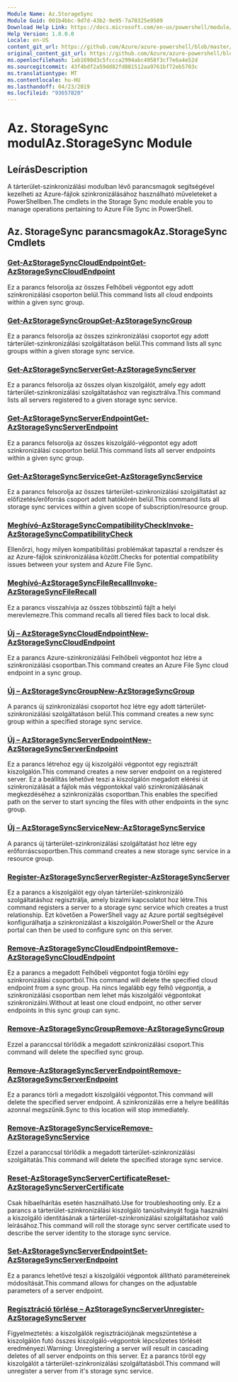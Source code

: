 ```yaml
---
Module Name: Az.StorageSync
Module Guid: 001b4bbc-9d7d-43b2-9e95-7a70325e9509
Download Help Link: https://docs.microsoft.com/en-us/powershell/module/az.storagesync
Help Version: 1.0.0.0
Locale: en-US
content_git_url: https://github.com/Azure/azure-powershell/blob/master/src/StorageSync/StorageSync/help/Az.StorageSync.md
original_content_git_url: https://github.com/Azure/azure-powershell/blob/master/src/StorageSync/StorageSync/help/Az.StorageSync.md
ms.openlocfilehash: 1ab1690d3c5fccca2994abc4958f3cf7e6a4e52d
ms.sourcegitcommit: 43f4bdf2a59dd82fd881512aa9761bf72eb5703c
ms.translationtype: MT
ms.contentlocale: hu-HU
ms.lasthandoff: 04/23/2019
ms.locfileid: "93657820"
---
```

# <span data-ttu-id="91a54-101">Az. StorageSync modul</span><span class="sxs-lookup"><span data-stu-id="91a54-101">Az.StorageSync Module</span></span>
## <span data-ttu-id="91a54-102">Leírás</span><span class="sxs-lookup"><span data-stu-id="91a54-102">Description</span></span>
<span data-ttu-id="91a54-103">A tárterület-szinkronizálási modulban lévő parancsmagok segítségével kezelheti az Azure-fájlok szinkronizálásához használható műveleteket a PowerShellben.</span><span class="sxs-lookup"><span data-stu-id="91a54-103">The cmdlets in the Storage Sync module enable you to manage operations pertaining to Azure File Sync in PowerShell.</span></span>

## <span data-ttu-id="91a54-104">Az. StorageSync parancsmagok</span><span class="sxs-lookup"><span data-stu-id="91a54-104">Az.StorageSync Cmdlets</span></span>
### [<span data-ttu-id="91a54-105">Get-AzStorageSyncCloudEndpoint</span><span class="sxs-lookup"><span data-stu-id="91a54-105">Get-AzStorageSyncCloudEndpoint</span></span>](Get-AzStorageSyncCloudEndpoint.md)
<span data-ttu-id="91a54-106">Ez a parancs felsorolja az összes Felhőbeli végpontot egy adott szinkronizálási csoporton belül.</span><span class="sxs-lookup"><span data-stu-id="91a54-106">This command lists all cloud endpoints within a given sync group.</span></span>

### [<span data-ttu-id="91a54-107">Get-AzStorageSyncGroup</span><span class="sxs-lookup"><span data-stu-id="91a54-107">Get-AzStorageSyncGroup</span></span>](Get-AzStorageSyncGroup.md)
<span data-ttu-id="91a54-108">Ez a parancs felsorolja az összes szinkronizálási csoportot egy adott tárterület-szinkronizálási szolgáltatáson belül.</span><span class="sxs-lookup"><span data-stu-id="91a54-108">This command lists all sync groups within a given storage sync service.</span></span>

### [<span data-ttu-id="91a54-109">Get-AzStorageSyncServer</span><span class="sxs-lookup"><span data-stu-id="91a54-109">Get-AzStorageSyncServer</span></span>](Get-AzStorageSyncServer.md)
<span data-ttu-id="91a54-110">Ez a parancs felsorolja az összes olyan kiszolgálót, amely egy adott tárterület-szinkronizálási szolgáltatáshoz van regisztrálva.</span><span class="sxs-lookup"><span data-stu-id="91a54-110">This command lists all servers registered to a given storage sync service.</span></span>

### [<span data-ttu-id="91a54-111">Get-AzStorageSyncServerEndpoint</span><span class="sxs-lookup"><span data-stu-id="91a54-111">Get-AzStorageSyncServerEndpoint</span></span>](Get-AzStorageSyncServerEndpoint.md)
<span data-ttu-id="91a54-112">Ez a parancs felsorolja az összes kiszolgáló-végpontot egy adott szinkronizálási csoporton belül.</span><span class="sxs-lookup"><span data-stu-id="91a54-112">This command lists all server endpoints within a given sync group.</span></span>

### [<span data-ttu-id="91a54-113">Get-AzStorageSyncService</span><span class="sxs-lookup"><span data-stu-id="91a54-113">Get-AzStorageSyncService</span></span>](Get-AzStorageSyncService.md)
<span data-ttu-id="91a54-114">Ez a parancs felsorolja az összes tárterület-szinkronizálási szolgáltatást az előfizetés/erőforrás csoport adott hatókörén belül.</span><span class="sxs-lookup"><span data-stu-id="91a54-114">This command lists all storage sync services within a given scope of subscription/resource group.</span></span>

### [<span data-ttu-id="91a54-115">Meghívó-AzStorageSyncCompatibilityCheck</span><span class="sxs-lookup"><span data-stu-id="91a54-115">Invoke-AzStorageSyncCompatibilityCheck</span></span>](Invoke-AzStorageSyncCompatibilityCheck.md)
<span data-ttu-id="91a54-116">Ellenőrzi, hogy milyen kompatibilitási problémákat tapasztal a rendszer és az Azure-fájlok szinkronizálása között.</span><span class="sxs-lookup"><span data-stu-id="91a54-116">Checks for potential compatibility issues between your system and Azure File Sync.</span></span>

### [<span data-ttu-id="91a54-117">Meghívó-AzStorageSyncFileRecall</span><span class="sxs-lookup"><span data-stu-id="91a54-117">Invoke-AzStorageSyncFileRecall</span></span>](Invoke-AzStorageSyncFileRecall.md)
<span data-ttu-id="91a54-118">Ez a parancs visszahívja az összes többszintű fájlt a helyi merevlemezre.</span><span class="sxs-lookup"><span data-stu-id="91a54-118">This command recalls all tiered files back to local disk.</span></span>

### [<span data-ttu-id="91a54-119">Új – AzStorageSyncCloudEndpoint</span><span class="sxs-lookup"><span data-stu-id="91a54-119">New-AzStorageSyncCloudEndpoint</span></span>](New-AzStorageSyncCloudEndpoint.md)
<span data-ttu-id="91a54-120">Ez a parancs Azure-szinkronizálási Felhőbeli végpontot hoz létre a szinkronizálási csoportban.</span><span class="sxs-lookup"><span data-stu-id="91a54-120">This command creates an Azure File Sync cloud endpoint in a sync group.</span></span>

### [<span data-ttu-id="91a54-121">Új – AzStorageSyncGroup</span><span class="sxs-lookup"><span data-stu-id="91a54-121">New-AzStorageSyncGroup</span></span>](New-AzStorageSyncGroup.md)
<span data-ttu-id="91a54-122">A parancs új szinkronizálási csoportot hoz létre egy adott tárterület-szinkronizálási szolgáltatáson belül.</span><span class="sxs-lookup"><span data-stu-id="91a54-122">This command creates a new sync group within a specified storage sync service.</span></span>

### [<span data-ttu-id="91a54-123">Új – AzStorageSyncServerEndpoint</span><span class="sxs-lookup"><span data-stu-id="91a54-123">New-AzStorageSyncServerEndpoint</span></span>](New-AzStorageSyncServerEndpoint.md)
<span data-ttu-id="91a54-124">Ez a parancs létrehoz egy új kiszolgálói végpontot egy regisztrált kiszolgálón.</span><span class="sxs-lookup"><span data-stu-id="91a54-124">This command creates a new server endpoint on a registered server.</span></span> <span data-ttu-id="91a54-125">Ez a beállítás lehetővé teszi a kiszolgálón megadott elérési út szinkronizálását a fájlok más végpontokkal való szinkronizálásának megkezdéséhez a szinkronizálás csoportban.</span><span class="sxs-lookup"><span data-stu-id="91a54-125">This enables the specified path on the server to start syncing the files with other endpoints in the sync group.</span></span>

### [<span data-ttu-id="91a54-126">Új – AzStorageSyncService</span><span class="sxs-lookup"><span data-stu-id="91a54-126">New-AzStorageSyncService</span></span>](New-AzStorageSyncService.md)
<span data-ttu-id="91a54-127">A parancs új tárterület-szinkronizálási szolgáltatást hoz létre egy erőforráscsoportben.</span><span class="sxs-lookup"><span data-stu-id="91a54-127">This command creates a new storage sync service in a resource group.</span></span>

### [<span data-ttu-id="91a54-128">Register-AzStorageSyncServer</span><span class="sxs-lookup"><span data-stu-id="91a54-128">Register-AzStorageSyncServer</span></span>](Register-AzStorageSyncServer.md)
<span data-ttu-id="91a54-129">Ez a parancs a kiszolgálót egy olyan tárterület-szinkronizáló szolgáltatáshoz regisztrálja, amely bizalmi kapcsolatot hoz létre.</span><span class="sxs-lookup"><span data-stu-id="91a54-129">This command registers a server to a storage sync service which creates a trust relationship.</span></span> <span data-ttu-id="91a54-130">Ezt követően a PowerShell vagy az Azure portál segítségével konfigurálhatja a szinkronizálást a kiszolgálón.</span><span class="sxs-lookup"><span data-stu-id="91a54-130">PowerShell or the Azure portal can then be used to configure sync on this server.</span></span>

### [<span data-ttu-id="91a54-131">Remove-AzStorageSyncCloudEndpoint</span><span class="sxs-lookup"><span data-stu-id="91a54-131">Remove-AzStorageSyncCloudEndpoint</span></span>](Remove-AzStorageSyncCloudEndpoint.md)
<span data-ttu-id="91a54-132">Ez a parancs a megadott Felhőbeli végpontot fogja törölni egy szinkronizálási csoportból.</span><span class="sxs-lookup"><span data-stu-id="91a54-132">This command will delete the specified cloud endpoint from a sync group.</span></span> <span data-ttu-id="91a54-133">Ha nincs legalább egy felhő végpontja, a szinkronizálási csoportban nem lehet más kiszolgálói végpontokat szinkronizálni.</span><span class="sxs-lookup"><span data-stu-id="91a54-133">Without at least one cloud endpoint, no other server endpoints in this sync group can sync.</span></span>

### [<span data-ttu-id="91a54-134">Remove-AzStorageSyncGroup</span><span class="sxs-lookup"><span data-stu-id="91a54-134">Remove-AzStorageSyncGroup</span></span>](Remove-AzStorageSyncGroup.md)
<span data-ttu-id="91a54-135">Ezzel a paranccsal törlődik a megadott szinkronizálási csoport.</span><span class="sxs-lookup"><span data-stu-id="91a54-135">This command will delete the specified sync group.</span></span>

### [<span data-ttu-id="91a54-136">Remove-AzStorageSyncServerEndpoint</span><span class="sxs-lookup"><span data-stu-id="91a54-136">Remove-AzStorageSyncServerEndpoint</span></span>](Remove-AzStorageSyncServerEndpoint.md)
<span data-ttu-id="91a54-137">Ez a parancs törli a megadott kiszolgálói végpontot.</span><span class="sxs-lookup"><span data-stu-id="91a54-137">This command will delete the specified server endpoint.</span></span> <span data-ttu-id="91a54-138">A szinkronizálás erre a helyre beállítás azonnal megszűnik.</span><span class="sxs-lookup"><span data-stu-id="91a54-138">Sync to this location will stop immediately.</span></span>

### [<span data-ttu-id="91a54-139">Remove-AzStorageSyncService</span><span class="sxs-lookup"><span data-stu-id="91a54-139">Remove-AzStorageSyncService</span></span>](Remove-AzStorageSyncService.md)
<span data-ttu-id="91a54-140">Ezzel a paranccsal törlődik a megadott tárterület-szinkronizálási szolgáltatás.</span><span class="sxs-lookup"><span data-stu-id="91a54-140">This command will delete the specified storage sync service.</span></span>

### [<span data-ttu-id="91a54-141">Reset-AzStorageSyncServerCertificate</span><span class="sxs-lookup"><span data-stu-id="91a54-141">Reset-AzStorageSyncServerCertificate</span></span>](Reset-AzStorageSyncServerCertificate.md)
<span data-ttu-id="91a54-142">Csak hibaelhárítás esetén használható.</span><span class="sxs-lookup"><span data-stu-id="91a54-142">Use for troubleshooting only.</span></span> <span data-ttu-id="91a54-143">Ez a parancs a tárterület-szinkronizálási kiszolgáló tanúsítványát fogja használni a kiszolgáló identitásának a tárterület-szinkronizálási szolgáltatáshoz való leírásához.</span><span class="sxs-lookup"><span data-stu-id="91a54-143">This command will roll the storage sync server certificate used to describe the server identity to the storage sync service.</span></span>

### [<span data-ttu-id="91a54-144">Set-AzStorageSyncServerEndpoint</span><span class="sxs-lookup"><span data-stu-id="91a54-144">Set-AzStorageSyncServerEndpoint</span></span>](Set-AzStorageSyncServerEndpoint.md)
<span data-ttu-id="91a54-145">Ez a parancs lehetővé teszi a kiszolgálói végpontok állítható paramétereinek módosítását.</span><span class="sxs-lookup"><span data-stu-id="91a54-145">This command allows for changes on the adjustable parameters of a server endpoint.</span></span>

### [<span data-ttu-id="91a54-146">Regisztráció törlése – AzStorageSyncServer</span><span class="sxs-lookup"><span data-stu-id="91a54-146">Unregister-AzStorageSyncServer</span></span>](Unregister-AzStorageSyncServer.md)
<span data-ttu-id="91a54-147">Figyelmeztetés: a kiszolgálók regisztrációjának megszüntetése a kiszolgálón futó összes kiszolgáló-végpontok lépcsőzetes törlését eredményezi.</span><span class="sxs-lookup"><span data-stu-id="91a54-147">Warning: Unregistering a server will result in cascading deletes of all server endpoints on this server.</span></span> <span data-ttu-id="91a54-148">Ez a parancs töröl egy kiszolgálót a tárterület-szinkronizálási szolgáltatásból.</span><span class="sxs-lookup"><span data-stu-id="91a54-148">This command will unregister a server from it's storage sync service.</span></span>